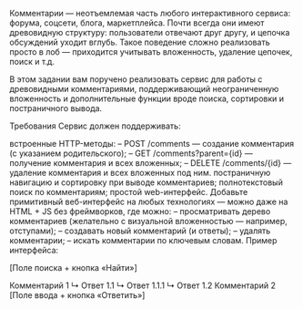 Комментарии — неотъемлемая часть любого интерактивного сервиса: форума, соцсети, блога, маркетплейса. Почти всегда они имеют древовидную структуру: пользователи отвечают друг другу, и цепочка обсуждений уходит вглубь. Такое поведение сложно реализовать просто в лоб — приходится учитывать вложенность, удаление цепочек, поиск и т.д.

В этом задании вам поручено реализовать сервис для работы с древовидными комментариями, поддерживающий неограниченную вложенность и дополнительные функции вроде поиска, сортировки и постраничного вывода.

Требования
Сервис должен поддерживать:

встроенные HTTP-методы:
– POST /comments — создание комментария (с указанием родительского);
– GET /comments?parent={id} — получение комментария и всех вложенных;
– DELETE /comments/{id} — удаление комментария и всех вложенных под ним.
постраничную навигацию и сортировку при выводе комментариев;
полнотекстовый поиск по комментариям;
простой web-интерфейс. Добавьте примитивный веб-интерфейс на любых технологиях — можно даже на HTML + JS без фреймворков, где можно:
– просматривать дерево комментариев (желательно с визуальной вложенностью — например, отступами);
– создавать новый комментарий (и ответы);
– удалять комментарии;
– искать комментарии по ключевым словам.
Пример интерфейса:

[Поле поиска + кнопка «Найти»]

Комментарий 1
↳ Ответ 1.1
↳ Ответ 1.1.1
↳ Ответ 1.2
Комментарий 2
[Поле ввода + кнопка «Ответить»]